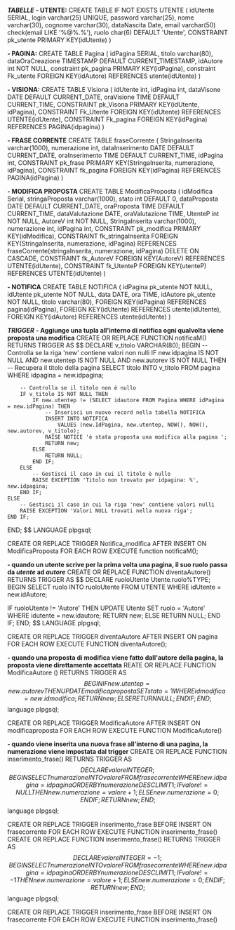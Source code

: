 ***TABELLE***
**- UTENTE:**
CREATE TABLE IF NOT EXISTS UTENTE
(
    idUtente SERIAL,
    login varchar(25) UNIQUE,
    password varchar(25),
    nome varchar(30),
    cognome varchar(30),
    dataNascita Date,
    email varchar(50) check(email LIKE '%@%.%'),
    ruolo char(6) DEFAULT 'Utente',
    CONSTRAINT pk_utente PRIMARY KEY(idUtente)
)

**- PAGINA:**
CREATE TABLE Pagina
(
    idPagina SERIAL,
    titolo varchar(80),
    dataOraCreazione TIMESTAMP DEFAULT CURRENT_TIMESTAMP,
    idAutore int NOT NULL,
    constraint pk_pagina PRIMARY KEY(idPagina),
    constraint Fk_utente FOREIGN KEY(idAutore) REFERENCES utente(idUtente)
)

**- VISIONA:**
CREATE TABLE Visiona
(
    idUtente int,
    idPagina int,
    dataVisone DATE DEFAULT CURRENT_DATE,
    oraVisione TIME DEFAULT CURRENT_TIME,
    CONSTRAINT pk_Visona PRIMARY KEY(idUtente, idPagina),
    CONSTRAINT Fk_Utente FOREIGN KEY(idUtente) REFERENCES UTENTE(idUtente),
    CONSTRAINT Fk_pagina FOREIGN KEY(idPagina) REFERENCES PAGINA(idpagina)
)

**- FRASE CORRENTE**
CREATE TABLE fraseCorrente
(
    StringaInserita varchar(1000),
    numerazione int,
    dataInserimento DATE DEFAULT CURRENT_DATE,
    oraInserimento TIME DEFAULT CURRENT_TIME,
    idPagina int,
    CONSTRAINT pk_frase PRIMARY KEY(StringaInserita, numerazione, idPagina),
    CONSTRAINT fk_pagina FOREIGN KEY(idPagina) REFERENCES PAGINA(idPagina)
)

**- MODIFICA PROPOSTA**
CREATE TABLE ModificaProposta
(
    idModifica Serial,
    stringaProposta varchar(1000),
    stato int DEFAULT 0,
    dataProposta DATE DEFAULT CURRENT_DATE,
    oraProposta TIME DEFAULT CURRENT_TIME,
    dataValutazione DATE,
    oraValutazione TIME,
    UtenteP int NOT NULL,
    AutoreV int NOT NULL,
    StringaInserita varchar(1000),
    numerazione int,
    idPagina int,
    CONSTRAINT pk_modifica PRIMARY KEY(idModifica),
    CONSTRAINT fk_stringaInserita FOREIGN KEY(StringaInserita, numerazione, idPagina) REFERENCES fraseCorrente(stringaInserita, numerazione, idPagina) DELETE ON CASCADE,
    CONSTRAINT fk_AutoreV FOREIGN KEY(AutoreV) REFERENCES UTENTE(idUtente),
    CONSTRAINT fk_UtenteP FOREIGN KEY(utenteP) REFERENCES UTENTE(idUtente)
)

**- NOTIFICA**
CREATE TABLE NOTIFICA 
(
    idPagina pk_utente NOT NULL,
    idUtente pk_utente NOT NULL,
    data DATE,
    ora TIME,
    idAutore pk_utente NOT NULL,
    titolo varchar(80),
    FOREIGN KEY(idPagina) REFERENCES pagina(idPagina),
    FOREIGN KEY(idUtente) REFERENCES utente(idUtente),
    FOREIGN KEY(idAutore) REFERENCES utente(idUtente)
)

***TRIGGER***
**- Aggiunge una tupla all'interno di notifica ogni qualvolta viene proposta una modifica**
CREATE OR REPLACE FUNCTION notificaM() RETURNS TRIGGER AS $$
DECLARE
    v_titolo VARCHAR(80);
BEGIN
    -- Controlla se la riga 'new' contiene valori non nulli
    IF new.idpagina IS NOT NULL AND new.utentep IS NOT NULL AND new.autorev IS NOT NULL THEN
        -- Recupera il titolo della pagina
        SELECT titolo INTO v_titolo
        FROM pagina
        WHERE idpagina = new.idpagina;

        -- Controlla se il titolo non è nullo
        IF v_titolo IS NOT NULL THEN
            IF new.utentep != (SELECT idautore FROM Pagina WHERE idPagina = new.idPagina) THEN
                -- Inserisci un nuovo record nella tabella NOTIFICA
                INSERT INTO NOTIFICA
                    VALUES (new.IdPagina, new.utentep, NOW(), NOW(), new.autorev, v_titolo);
                RAISE NOTICE 'è stata proposta una modifica alla pagina ';
                RETURN new;
            ELSE
                RETURN NULL;
            END IF;
        ELSE
            -- Gestisci il caso in cui il titolo è nullo
            RAISE EXCEPTION 'Titolo non trovato per idpagina: %', new.idpagina;
        END IF;
    ELSE
        -- Gestisci il caso in cui la riga 'new' contiene valori nulli
        RAISE EXCEPTION 'Valori NULL trovati nella nuova riga';
    END IF;
END;
$$ LANGUAGE plpgsql;

CREATE OR REPLACE TRIGGER Notifica_modifica
AFTER INSERT ON ModificaProposta
FOR EACH ROW
    EXECUTE function notificaM();

**- quando un utente scrive per la prima volta una pagina, il suo ruolo passa da _utente_ ad _autore_**
CREATE OR REPLACE FUNCTION diventaAutore() RETURNS TRIGGER AS $$
DECLARE
    ruoloUtente Utente.ruolo%TYPE;
BEGIN
   SELECT ruolo INTO ruoloUtente
   FROM UTENTE 
   WHERE idUtente = new.idAutore;

   IF ruoloUtente != 'Autore' THEN
           UPDATE Utente SET ruolo = 'Autore' WHERE idutente = new.idautore;
        RETURN new;
    ELSE
        RETURN NULL;
   END IF;
END;
$$ LANGUAGE plpgsql; 

CREATE OR REPLACE TRIGGER diventaAutore 
AFTER INSERT ON pagina
FOR EACH ROW
    EXECUTE FUNCTION diventaAutore();

**- quando una proposta di modifica viene fatto dall'autore della pagina, la proposta viene direttamente accettata**
REATE OR REPLACE FUNCTION ModificaAutore ()
RETURNS TRIGGER
AS $$
BEGIN
    IF new.utentep = new.autorev THEN
        UPDATE modificaproposta SET stato = 1 WHERE idmodifica = new.idmodifica;
        RETURN new;
    ELSE
        RETURN NULL;
    END IF ;
END;
$$
language plpgsql;

CREATE OR REPLACE TRIGGER ModificaAutore
AFTER INSERT ON modificaproposta
FOR EACH ROW
EXECUTE FUNCTION ModificaAutore()

**- quando viene inserita una nuova frase all'interno di una pagina, la numerazione viene impostata dal trigger**
CREATE OR REPLACE FUNCTION inserimento_frase() RETURNS TRIGGER
AS $$
DECLARE
valore INTEGER;
BEGIN
    SELECT numerazione INTO valore
    FROM frasecorrente
    WHERE new.idpagina = idpagina
    ORDER BY numerazione DESC LIMIT 1;
    IF valore != NULL THEN 
           new.numerazione = valore+1;
    ELSE
        new.numerazione = 0;
    END IF;
    RETURN new;
END;
$$
language plpgsql;

CREATE OR REPLACE TRIGGER inserimento_frase
BEFORE INSERT ON frasecorrente
FOR EACH ROW
EXECUTE FUNCTION inserimento_frase()
CREATE OR REPLACE FUNCTION inserimento_frase() RETURNS TRIGGER
AS $$
DECLARE
valore INTEGER = -1;
BEGIN
    SELECT numerazione INTO valore
    FROM frasecorrente
    WHERE new.idpagina = idpagina
    ORDER BY numerazione DESC LIMIT 1;
    IF valore != -1 THEN 
           new.numerazione = valore+1;
    ELSE
        new.numerazione = 0;
    END IF;
    RETURN new;
END;
$$
language plpgsql;

CREATE OR REPLACE TRIGGER inserimento_frase
BEFORE INSERT ON frasecorrente
FOR EACH ROW
EXECUTE FUNCTION inserimento_frase()

    
